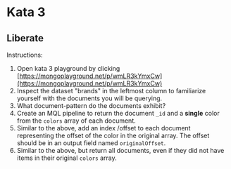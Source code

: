 # Kata 3
## Liberate

Instructions:

1. Open kata 3 playground by clicking [https://mongoplayground.net/p/wmLR3kYmxCw](https://mongoplayground.net/p/wmLR3kYmxCw)
1. Inspect the dataset "brands" in the leftmost column to familiarize yourself with the documents you will be querying.
1. What document-pattern do the documents exhibit?
1. Create an MQL pipeline to return the document `_id` and a **single** color from the `colors` array of each document.
1. Similar to the above, add an index /offset to each document representing the offset of the color in the original array. The offset should be in an output field named `originalOffset`.
1. Similar to the above, but return all documents, even if they did not have items in their original `colors` array.

